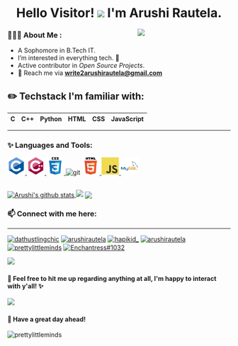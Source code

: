 <h1 align="center">Hello Visitor! <img height="40" src="https://github.com/TheDudeThatCode/TheDudeThatCode/blob/master/Assets/Hi.gif"> I'm Arushi Rautela. </h1>

<img align='right' src='https://c.tenor.com/G452IB4_oCIAAAAi/animation-anime.gif' width='210"'>

<h3 align="left">👩🏻‍💻 About Me :</h3>

- A Sophomore in B.Tech IT.
- I’m interested in everything tech. 👀 
- Active contributor in _Open Source Projects_. 
- 📧 Reach me via **write2arushirautela@gmail.com**
 

## ✏️ Techstack I'm familiar with: 

C | C++ | Python | HTML | CSS | JavaScript 
--|-----|--------|------|-----|-----------

<hr>
<h3 align="left"> ✨ Languages and Tools:</h3>
<p align="left"> <a href="https://www.cprogramming.com/" target="_blank"> <img src="https://raw.githubusercontent.com/devicons/devicon/master/icons/c/c-original.svg" alt="c" width="40" height="40"/> </a> <a href="https://www.w3schools.com/cpp/" target="_blank"> <img src="https://raw.githubusercontent.com/devicons/devicon/master/icons/cplusplus/cplusplus-original.svg" alt="cplusplus" width="40" height="40"/> </a> <a href="https://www.w3schools.com/css/" target="_blank"> <img src="https://raw.githubusercontent.com/devicons/devicon/master/icons/css3/css3-original-wordmark.svg" alt="css3" width="40" height="40"/> </a>  <img src="https://www.vectorlogo.zone/logos/git-scm/git-scm-icon.svg" alt="git" width="40" height="40"/> </a> <a href="https://www.w3.org/html/" target="_blank"> <img src="https://raw.githubusercontent.com/devicons/devicon/master/icons/html5/html5-original-wordmark.svg" alt="html5" width="40" height="40"/> </a> <a href="https://www.java.com" target="_blank"> <img src="https://raw.githubusercontent.com/devicons/devicon/master/icons/javascript/javascript-original.svg" alt="javascript" width="40" height="40"/> </a> <a href="https://www.mathworks.com/" target="_blank"> </a> <a href="https://www.mysql.com/" target="_blank"> <a href="https://git-scm.com/" target="_blank"> <img src="https://raw.githubusercontent.com/devicons/devicon/master/icons/mysql/mysql-original-wordmark.svg" alt="mysql" width="40" height="40"/> </a> </p>


<br>

<a href="https://github.com/prettylittleminds">
 <img align="center" src="https://github-readme-stats.vercel.app/api?username=prettylittleminds&show_icons=true&theme=dark&line_height=27" alt="Arushi's github stats"/>
</a>
<img align='centre' src='https://c.tenor.com/W3NV3NILYMYAAAAi/anm.gif' width='210"'>
<a href="https://github.com/prettylittleminds">
  <img align="center" src="https://github-readme-stats.vercel.app/api/top-langs/?username=prettylittleminds&theme=dark&hide_langs_below=1" />
</a>

<br>

### 📫 Connect with me here:
<hr>
<p align="left">
<a href="https://twitter.com/dathustlingchic" target="blank"><img align="center" src="https://raw.githubusercontent.com/rahuldkjain/github-profile-readme-generator/master/src/images/icons/Social/twitter.svg" alt="dathustlingchic" height="30" width="40" /></a>
<a href="https://www.linkedin.com/in/arushirautela/" target="blank"><img align="center" src="https://raw.githubusercontent.com/rahuldkjain/github-profile-readme-generator/master/src/images/icons/Social/linked-in-alt.svg" alt="arushirautela" height="30" width="40" /></a>
<a href="https://www.instagram.com/hapikid_/" target="blank"><img align="center" src="https://raw.githubusercontent.com/rahuldkjain/github-profile-readme-generator/master/src/images/icons/Social/instagram.svg" alt="hapikid_" height="30" width="40" /></a>
<a href="https://www.hackerrank.com/arushirautela?hr_r=1" target="blank"><img align="center" src="https://raw.githubusercontent.com/rahuldkjain/github-profile-readme-generator/master/src/images/icons/Social/hackerrank.svg" alt="arushirautela" height="30" width="40" /></a>
<a href="https://leetcode.com/prettylittleminds/" target="blank"><img align="center" src="https://raw.githubusercontent.com/rahuldkjain/github-profile-readme-generator/master/src/images/icons/Social/leet-code.svg" alt="prettylittleminds" height="30" width="40" /></a>
<a href="https://discord.gg/Enchantress#1032" target="blank"><img align="center" src="https://raw.githubusercontent.com/rahuldkjain/github-profile-readme-generator/master/src/images/icons/Social/discord.svg" alt="Enchantress#1032" height="30" width="40" /></a>
</p>

<img align='centre' src='https://c.tenor.com/5W-eHdEn3JIAAAAi/miracle-nikki-phone.gif' width='170"'>

<h4 align="centre">💬 Feel free to hit me up regarding anything at all, I'm happy to interact with y'all! ✨</h4> <img src="https://github.com/TheDudeThatCode/TheDudeThatCode/blob/master/Assets/Handshake.gif" height="35 px"> 
<h4 align="centre">🌈 Have a great day ahead!</h4>

<p align="left">
  <img
    src="https://komarev.com/ghpvc/?username=prettylittleminds"
    alt="prettylittleminds"
  />
</p>


